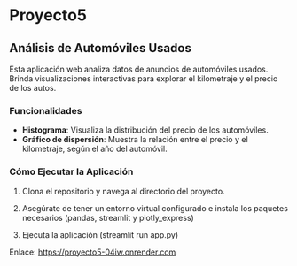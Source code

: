 # Proyecto5

## Análisis de Automóviles Usados

Esta aplicación web analiza datos de anuncios de automóviles usados. Brinda visualizaciones interactivas para explorar el kilometraje y el precio de los autos.

### Funcionalidades

- **Histograma**: Visualiza la distribución del precio de los automóviles.
- **Gráfico de dispersión**: Muestra la relación entre el precio y el kilometraje, según el año del automóvil.

### Cómo Ejecutar la Aplicación

1. Clona el repositorio y navega al directorio del proyecto.
2. Asegúrate de tener un entorno virtual configurado e instala los paquetes necesarios (pandas, streamlit y plotly_express)

3. Ejecuta la aplicación (streamlit run app.py)

Enlace: https://proyecto5-04iw.onrender.com
